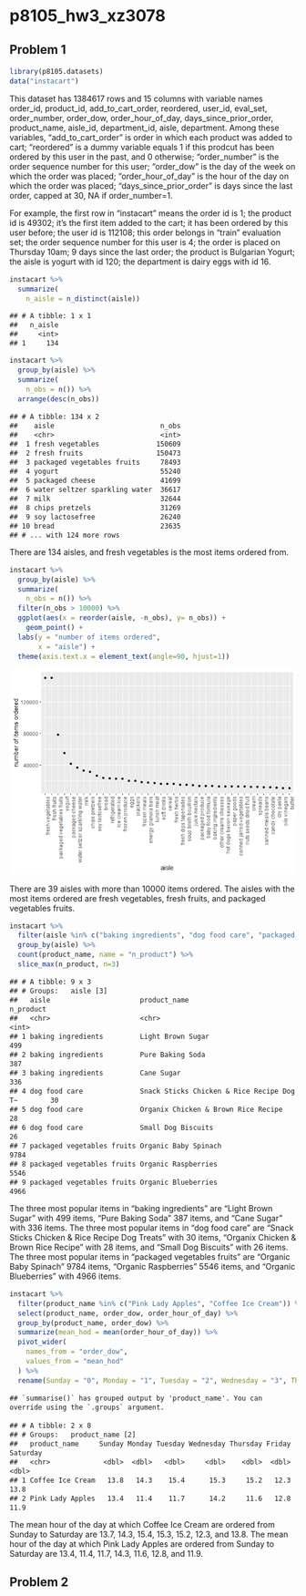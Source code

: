 p8105\_hw3\_xz3078
================

## Problem 1

``` r
library(p8105.datasets)
data("instacart")
```

This dataset has 1384617 rows and 15 columns with variable names
order\_id, product\_id, add\_to\_cart\_order, reordered, user\_id,
eval\_set, order\_number, order\_dow, order\_hour\_of\_day,
days\_since\_prior\_order, product\_name, aisle\_id, department\_id,
aisle, department. Among these variables, “add\_to\_cart\_order” is
order in which each product was added to cart; “reordered” is a dummy
variable equals 1 if this prodcut has been ordered by this user in the
past, and 0 otherwise; “order\_number” is the order sequence number for
this user; “order\_dow” is the day of the week on which the order was
placed; “order\_hour\_of\_day” is the hour of the day on which the order
was placed; “days\_since\_prior\_order” is days since the last order,
capped at 30, NA if order\_number=1.

For example, the first row in “instacart” means the order id is 1; the
product id is 49302; it’s the first item added to the cart; it has been
ordered by this user before; the user id is 112108; this order belongs
in “train” evaluation set; the order sequence number for this user is 4;
the order is placed on Thursday 10am; 9 days since the last order; the
product is Bulgarian Yogurt; the aisle is yogurt with id 120; the
department is dairy eggs with id 16.

``` r
instacart %>%
  summarize(
    n_aisle = n_distinct(aisle))
```

    ## # A tibble: 1 x 1
    ##   n_aisle
    ##     <int>
    ## 1     134

``` r
instacart %>%
  group_by(aisle) %>%
  summarize(
    n_obs = n()) %>%
  arrange(desc(n_obs))
```

    ## # A tibble: 134 x 2
    ##    aisle                          n_obs
    ##    <chr>                          <int>
    ##  1 fresh vegetables              150609
    ##  2 fresh fruits                  150473
    ##  3 packaged vegetables fruits     78493
    ##  4 yogurt                         55240
    ##  5 packaged cheese                41699
    ##  6 water seltzer sparkling water  36617
    ##  7 milk                           32644
    ##  8 chips pretzels                 31269
    ##  9 soy lactosefree                26240
    ## 10 bread                          23635
    ## # ... with 124 more rows

There are 134 aisles, and fresh vegetables is the most items ordered
from.

``` r
instacart %>%
  group_by(aisle) %>%
  summarize(
    n_obs = n()) %>%
  filter(n_obs > 10000) %>%
  ggplot(aes(x = reorder(aisle, -n_obs), y= n_obs)) + 
    geom_point() +
  labs(y = "number of items ordered",
       x = "aisle") +
  theme(axis.text.x = element_text(angle=90, hjust=1))
```

![](p8105_hw3_xz3078_files/figure-gfm/unnamed-chunk-3-1.png)<!-- -->

There are 39 aisles with more than 10000 items ordered. The aisles with
the most items ordered are fresh vegetables, fresh fruits, and packaged
vegetables fruits.

``` r
instacart %>%
  filter(aisle %in% c("baking ingredients", "dog food care", "packaged vegetables fruits")) %>%
  group_by(aisle) %>%
  count(product_name, name = "n_product") %>%
  slice_max(n_product, n=3)
```

    ## # A tibble: 9 x 3
    ## # Groups:   aisle [3]
    ##   aisle                      product_name                              n_product
    ##   <chr>                      <chr>                                         <int>
    ## 1 baking ingredients         Light Brown Sugar                               499
    ## 2 baking ingredients         Pure Baking Soda                                387
    ## 3 baking ingredients         Cane Sugar                                      336
    ## 4 dog food care              Snack Sticks Chicken & Rice Recipe Dog T~        30
    ## 5 dog food care              Organix Chicken & Brown Rice Recipe              28
    ## 6 dog food care              Small Dog Biscuits                               26
    ## 7 packaged vegetables fruits Organic Baby Spinach                           9784
    ## 8 packaged vegetables fruits Organic Raspberries                            5546
    ## 9 packaged vegetables fruits Organic Blueberries                            4966

The three most popular items in “baking ingredients” are “Light Brown
Sugar” with 499 items, “Pure Baking Soda” 387 items, and “Cane Sugar”
with 336 items. The three most popular items in “dog food care” are
“Snack Sticks Chicken & Rice Recipe Dog Treats” with 30 items, “Organix
Chicken & Brown Rice Recipe” with 28 items, and “Small Dog Biscuits”
with 26 items. The three most popular items in “packaged vegetables
fruits” are “Organic Baby Spinach” 9784 items, “Organic Raspberries”
5546 items, and “Organic Blueberries” with 4966 items.

``` r
instacart %>%
  filter(product_name %in% c("Pink Lady Apples", "Coffee Ice Cream")) %>%
  select(product_name, order_dow, order_hour_of_day) %>%
  group_by(product_name, order_dow) %>%
  summarize(mean_hod = mean(order_hour_of_day)) %>%
  pivot_wider(
    names_from = "order_dow", 
    values_from = "mean_hod"
  ) %>%
  rename(Sunday = "0", Monday = "1", Tuesday = "2", Wednesday = "3", Thursday = "4", Friday = "5", Saturday = "6")
```

    ## `summarise()` has grouped output by 'product_name'. You can override using the `.groups` argument.

    ## # A tibble: 2 x 8
    ## # Groups:   product_name [2]
    ##   product_name     Sunday Monday Tuesday Wednesday Thursday Friday Saturday
    ##   <chr>             <dbl>  <dbl>   <dbl>     <dbl>    <dbl>  <dbl>    <dbl>
    ## 1 Coffee Ice Cream   13.8   14.3    15.4      15.3     15.2   12.3     13.8
    ## 2 Pink Lady Apples   13.4   11.4    11.7      14.2     11.6   12.8     11.9

The mean hour of the day at which Coffee Ice Cream are ordered from
Sunday to Saturday are 13.7, 14.3, 15.4, 15.3, 15.2, 12.3, and 13.8. The
mean hour of the day at which Pink Lady Apples are ordered from Sunday
to Saturday are 13.4, 11.4, 11.7, 14.3, 11.6, 12.8, and 11.9.

## Problem 2
